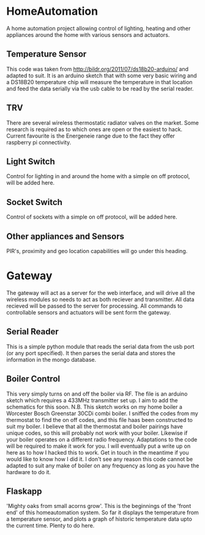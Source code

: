 # HomeAutomation
A home automation project allowing control of lighting, heating and other appliances around the home with various sensors and actuators.

## Temperature Sensor
This code was taken from http://bildr.org/2011/07/ds18b20-arduino/ and adapted to suit. It is an arduino sketch that with some very basic wiring and a DS18B20 temperature chip will measure the temperature in that location and feed the data serially via the usb cable to be read by the serial reader.

## TRV
There are several wireless thermostatic radiator valves on the market. Some research is required as to which ones are open or the easiest to hack. Current favourite is the Energeneie range due to the fact they offer raspberry pi connectivity.

## Light Switch

Control for lighting in and around the home with a simple on off protocol, will be added here.

## Socket Switch

Control of sockets with a simple on off protocol, will be added here.

## Other appliances and Sensors

PIR's, proximity and geo location capabilities will go under this heading.

# Gateway

The gateway will act as a server for the web interface, and will drive all the wireless modules so needs to act as both reciever and transmitter. All data recieved will be passed to the server for processing. All commands to controllable sensors and actuators will be sent form the gateway.

## Serial Reader
This is a simple python module that reads the serial data from the usb port (or any port specified). It then parses the serial data and stores the information in the mongo database.

## Boiler Control
This very simply turns on and off the boiler via RF. The file is an arduino sketch which requires a 433MHz transmitter set up. I aim to add the schematics for this soon. N.B. This sketch works on my home boiler a Worcester Bosch Greenstar 30CDi combi boiler. I sniffed the codes from my thermostat to find the on off codes, and this file haas been constructed to suit my boiler. I believe that all the thermostat and boiler pairings have unique codes, so this will probably not work with your boiler. Likewise if your boiler operates on a different radio frequency. Adaptations to the code will be required to make it work for you. I will eventually put a write up on here as to how I hacked this to work. Get in touch in the meantime if you would like to know how I did it. I don't see any reason this code cannot be adapted to suit any make of boiler on any frequency as long as you have the hardware to do it.

## Flaskapp
'Mighty oaks from small acorns grow'. This is the beginnings of the 'front end' of this homeautomation system. So far it displays the temperature from a temperature sensor, and plots a graph of historic temperature data upto the current time. Plenty to do here.
